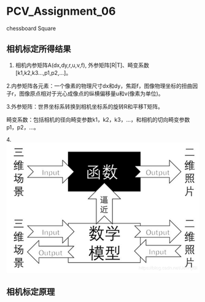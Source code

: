 # PCV_Assignment_06
chessboard Square
## 相机标定所得结果
  1. 相机内参矩阵A(dx,dy,r,u,v,f), 外参矩阵[R|T]、畸变系数[k1,k2,k3...,p1,p2,...]。 
  
  2.内参矩阵各元素：一个像素的物理尺寸dx和dy，焦距f，图像物理坐标的扭曲因子r，图像原点相对于光心成像点的纵横偏移量u和v(像素为单位)。
  
  3.外参矩阵：世界坐标系转换到相机坐标系的旋转R和平移T矩阵。
  
  畸变系数：包括相机的径向畸变参数k1，k2，k3，...，和相机的切向畸变参数p1，p2，...。
  
  4.![emmmm](https://github.com/Heured/PCV_Assignment_06/blob/master/imgToShow/原理.png)
  
## 相机标定原理

